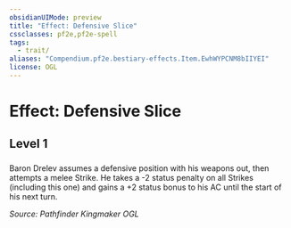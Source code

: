 ```yaml
---
obsidianUIMode: preview
title: "Effect: Defensive Slice"
cssclasses: pf2e,pf2e-spell
tags:
  - trait/
aliases: "Compendium.pf2e.bestiary-effects.Item.EwhWYPCNM8bIIYEI"
license: OGL
---
```

# Effect: Defensive Slice
## Level 1
### 






Baron Drelev assumes a defensive position with his weapons out, then attempts a melee Strike. He takes a -2 status penalty on all Strikes (including this one) and gains a +2 status bonus to his AC until the start of his next turn.

*Source: Pathfinder Kingmaker*
*OGL*